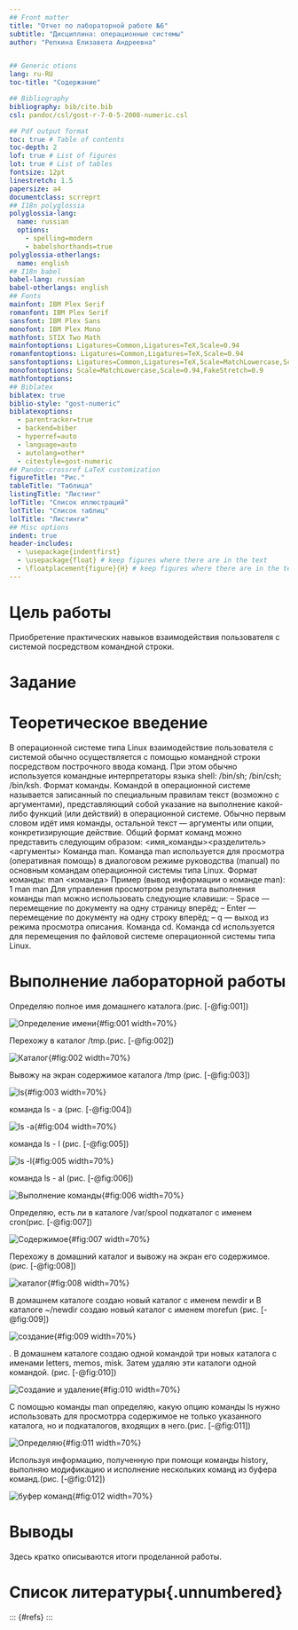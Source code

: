 ```yaml
---
## Front matter
title: "Отчет по лабораторной работе №6"
subtitle: "Дисциплина: операционные системы"
author: "Репкина Елизавета Андреевна"


## Generic otions
lang: ru-RU
toc-title: "Содержание"

## Bibliography
bibliography: bib/cite.bib
csl: pandoc/csl/gost-r-7-0-5-2008-numeric.csl

## Pdf output format
toc: true # Table of contents
toc-depth: 2
lof: true # List of figures
lot: true # List of tables
fontsize: 12pt
linestretch: 1.5
papersize: a4
documentclass: scrreprt
## I18n polyglossia
polyglossia-lang:
  name: russian
  options:
	- spelling=modern
	- babelshorthands=true
polyglossia-otherlangs:
  name: english
## I18n babel
babel-lang: russian
babel-otherlangs: english
## Fonts
mainfont: IBM Plex Serif
romanfont: IBM Plex Serif
sansfont: IBM Plex Sans
monofont: IBM Plex Mono
mathfont: STIX Two Math
mainfontoptions: Ligatures=Common,Ligatures=TeX,Scale=0.94
romanfontoptions: Ligatures=Common,Ligatures=TeX,Scale=0.94
sansfontoptions: Ligatures=Common,Ligatures=TeX,Scale=MatchLowercase,Scale=0.94
monofontoptions: Scale=MatchLowercase,Scale=0.94,FakeStretch=0.9
mathfontoptions:
## Biblatex
biblatex: true
biblio-style: "gost-numeric"
biblatexoptions:
  - parentracker=true
  - backend=biber
  - hyperref=auto
  - language=auto
  - autolang=other*
  - citestyle=gost-numeric
## Pandoc-crossref LaTeX customization
figureTitle: "Рис."
tableTitle: "Таблица"
listingTitle: "Листинг"
lofTitle: "Список иллюстраций"
lotTitle: "Список таблиц"
lolTitle: "Листинги"
## Misc options
indent: true
header-includes:
  - \usepackage{indentfirst}
  - \usepackage{float} # keep figures where there are in the text
  - \floatplacement{figure}{H} # keep figures where there are in the text
---
```


# Цель работы

Приобретение практических навыков взаимодействия пользователя с системой посредством командной строки.

# Задание

# Теоретическое введение

В операционной системе типа Linux взаимодействие пользователя с системой обычно
осуществляется с помощью командной строки посредством построчного ввода команд. При этом обычно используется командные интерпретаторы языка shell: /bin/sh;
/bin/csh; /bin/ksh.
Формат команды. Командой в операционной системе называется записанный по
специальным правилам текст (возможно с аргументами), представляющий собой указание на выполнение какой-либо функций (или действий) в операционной системе.
Обычно первым словом идёт имя команды, остальной текст — аргументы или опции,
конкретизирующие действие.
Общий формат команд можно представить следующим образом:
<имя_команды><разделитель><аргументы>
Команда man. Команда man используется для просмотра (оперативная помощь) в диалоговом режиме руководства (manual) по основным командам операционной системы
типа Linux.
Формат команды:
man <команда>
Пример (вывод информации о команде man):
1 man man
Для управления просмотром результата выполнения команды man можно использовать
следующие клавиши:
– Space — перемещение по документу на одну страницу вперёд;
– Enter — перемещение по документу на одну строку вперёд;
– q — выход из режима просмотра описания.
Команда cd. Команда cd используется для перемещения по файловой системе операционной системы типа Linux.

# Выполнение лабораторной работы
Определяю полное имя домашнего каталога.(рис. [-@fig:001])

![Определение имени ](image/1.png){#fig:001 width=70%}

Перехожу в каталог /tmp.(рис. [-@fig:002])

![Каталог](image/2.png){#fig:002 width=70%}

Вывожу на экран содержимое каталога /tmp (рис. [-@fig:003])

![ls](image/3.png){#fig:003 width=70%}

команда ls - a (рис. [-@fig:004])

![ls -a](image/4.png){#fig:004 width=70%}

команда ls - l (рис. [-@fig:005])

![ls -l](image/5.png){#fig:005 width=70%}


команда ls - al (рис. [-@fig:006])

![Выполнение команды](image/6.png){#fig:006 width=70%}

Определяю, есть ли в каталоге /var/spool подкаталог с именем cron(рис. [-@fig:007])

![Содержимое](image/7.png){#fig:007 width=70%}

Перехожу в  домашний каталог и вывожу на экран его содержимое.  (рис. [-@fig:008])

![каталог](image/8.png){#fig:008 width=70%}

В домашнем каталоге создаю новый каталог с именем newdir и В каталоге ~/newdir создаю новый каталог с именем morefun (рис. [-@fig:009])

![создание](image/9.png){#fig:009 width=70%}

. В домашнем каталоге создаю одной командой три новых каталога с именами
letters, memos, misk. Затем удаляю эти каталоги одной командой. (рис. [-@fig:010])

![Создание и удаление](image/10.png){#fig:010 width=70%}

С помощью команды man определяю, какую опцию команды ls нужно использовать для просмотрра содержимое не только указанного каталога, но и подкаталогов, входящих в него.(рис. [-@fig:011])

![Определяю](image/11.png){#fig:011 width=70%}

Используя информацию, полученную при помощи команды history, выполняю модификацию и исполнение нескольких команд из буфера команд.(рис. [-@fig:012])

![буфер команд](image/12.png){#fig:012 width=70%}







# Выводы

Здесь кратко описываются итоги проделанной работы.

# Список литературы{.unnumbered}

::: {#refs}
:::
